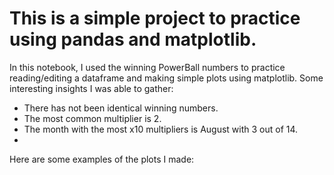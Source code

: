 # This is a simple project to practice using pandas and matplotlib.
In this notebook, I used the winning PowerBall numbers to practice reading/editing a dataframe and making simple plots using matplotlib.
Some interesting insights I was able to gather:
- There has not been identical winning numbers.
- The most common multiplier is 2.
- The month with the most x10 multipliers is August with 3 out of 14.
- 
Here are some examples of the plots I made:

<img src=''>

<img src=''>

<img src=''>

